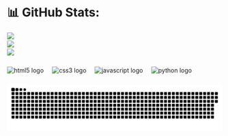 

# 📊 GitHub Stats:
![](https://github-readme-stats.vercel.app/api?username=Relzarick&theme=dark&hide_border=false&include_all_commits=false&count_private=true)<br/>
![](https://nirzak-streak-stats.vercel.app/?user=Relzarick&theme=dark&hide_border=false)<br/>
![](https://github-readme-stats.vercel.app/api/top-langs/?username=Relzarick&theme=dark&hide_border=false&include_all_commits=false&count_private=true&layout=compact)




###

###

<div align="left">
  <img src="https://cdn.jsdelivr.net/gh/devicons/devicon/icons/html5/html5-original.svg" height="30" alt="html5 logo"  />
  <img width="12" />
  <img src="https://cdn.jsdelivr.net/gh/devicons/devicon/icons/css3/css3-original.svg" height="30" alt="css3 logo"  />
  <img width="12" />
  <img src="https://cdn.jsdelivr.net/gh/devicons/devicon/icons/javascript/javascript-original.svg" height="30" alt="javascript logo"  />
  <img width="12" />
  <img src="https://cdn.jsdelivr.net/gh/devicons/devicon/icons/python/python-original.svg" height="30" alt="python logo"  />
</div>

###

<picture>
  <source media="(prefers-color-scheme: dark)" srcset="https://raw.githubusercontent.com/Relzarick/Relzarick/output/github-snake-dark.svg" />
  <source media="(prefers-color-scheme: light)" srcset="https://raw.githubusercontent.com/Relzarick/Relzarick/output/github-snake.svg" />
  <img alt="github-snake" src="https://raw.githubusercontent.com/Relzarick/Relzarick/output/github-snake.svg" />
</picture>

###
